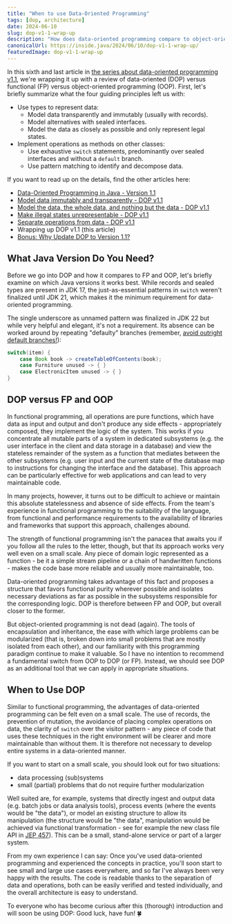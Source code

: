```yaml
---
title: "When to use Data-Oriented Programming"
tags: [dop, architecture]
date: 2024-06-10
slug: dop-v1-1-wrap-up
description: "How does data-oriented programming compare to object-oriented and functional programming and what are good situations to start using it?"
canonicalUrl: https://inside.java/2024/06/10/dop-v1-1-wrap-up/
featuredImage: dop-v1-1-wrap-up
---
```


In this sixth and last article in [the series about data-oriented programming v1.1](/dop/), we're wrapping it up with a review of data-oriented (DOP) versus functional (FP) versus object-oriented programming (OOP).
First, let's briefly summarize what the four guiding principles left us with:

* Use types to represent data:
	* Model data transparently and immutably (usually with records).
	* Model alternatives with sealed interfaces.
	* Model the data as closely as possible and only represent legal states.
* Implement operations as methods on other classes:
	* Use exhaustive `switch` statements, predominantly over sealed interfaces and without a `default` branch.
	* Use pattern matching to identify and decompose data.

If you want to read up on the details, find the other articles here:

* [Data-Oriented Programming in Java - Version 1.1](/dop-v1-1-introduction/)
* [Model data immutably and transparently - DOP v1.1](/dop-v1-1-immutable-transparent-data)
* [Model the data, the whole data, and nothing but the data - DOP v1.1](/dop-v1-1-model-data/)
* [Make illegal states unrepresentable - DOP v1.1](/dop-v1-1-illegal-states/)
* [Separate operations from data - DOP v1.1](/dop-v1-1-separate-operations/)
* Wrapping up DOP v1.1 (this article)
* [Bonus: Why Update DOP to Version 1.1?](/dop-v1-1-why-update/)


## What Java Version Do You Need?

Before we go into DOP and how it compares to FP and OOP, let's briefly examine on which Java versions it works best.
While records and sealed types are present in JDK 17, the just-as-essential patterns in `switch` weren't finalized until JDK 21, which makes it the minimum requirement for data-oriented programming.

The single underscore as unnamed pattern was finalized in JDK 22 but while very helpful and elegant, it's not a requirement.
Its absence can be worked around by repeating "defaulty" branches (remember, [avoid outright default branches!](/dop-v1-1-separate-operations/)):

```java
switch(item) {
	case Book book -> createTableOfContents(book);
	case Furniture unused -> { }
	case ElectronicItem unused -> { }
}
```


## DOP versus FP and OOP

In functional programming, all operations are pure functions, which have data as input and output and don't produce any side effects - appropriately composed, they implement the logic of the system.
This works if you concentrate all mutable parts of a system in dedicated subsystems (e.g. the user interface in the client and data storage in a database) and view the stateless remainder of the system as a function that mediates between the other subsystems (e.g. user input and the current state of the database map to instructions for changing the interface and the database).
This approach can be particularly effective for web applications and can lead to very maintainable code.

In many projects, however, it turns out to be difficult to achieve or maintain this absolute statelessness and absence of side effects.
From the team's experience in functional programming to the suitability of the language, from functional and performance requirements to the availability of libraries and frameworks that support this approach, challenges abound.

The strength of functional programming isn't the panacea that awaits you if you follow all the rules to the letter, though, but that its approach works very well even on a small scale.
Any piece of domain logic represented as a function - be it a simple stream pipeline or a chain of handwritten functions - makes the code base more reliable and usually more maintainable, too.

Data-oriented programming takes advantage of this fact and proposes a structure that favors functional purity wherever possible and isolates necessary deviations as far as possible in the subsystems responsible for the corresponding logic.
DOP is therefore between FP and OOP, but overall closer to the former.

But object-oriented programming is not dead (again).
The tools of encapsulation and inheritance, the ease with which large problems can be modularized (that is, broken down into small problems that are mostly isolated from each other), and our familiarity with this programming paradigm continue to make it valuable.
So I have no intention to recommend a fundamental switch from OOP to DOP (or FP).
Instead, we should see DOP as an additional tool that we can apply in appropriate situations.


## When to Use DOP

Similar to functional programming, the advantages of data-oriented programming can be felt even on a small scale.
The use of records, the prevention of mutation, the avoidance of placing complex operations on data, the clarity of `switch` over the visitor pattern - any piece of code that uses these techniques in the right environment will be clearer and more maintainable than without them.
It is therefore not necessary to develop entire systems in a data-oriented manner.

If you want to start on a small scale, you should look out for two situations:

* data processing (sub)systems
* small (partial) problems that do not require further modularization

Well suited are, for example, systems that directly ingest and output data (e.g. batch jobs or data analysis tools), process events (where the events would be "the data"), or model an existing structure to allow its manipulation (the structure would be "the data", manipulation would be achieved via functional transformation - see for example the new class file API in [JEP 457](https://openjdk.org/jeps/457)).
This can be a small, stand-alone service or part of a larger system.

From my own experience I can say:
Once you've used data-oriented programming and experienced the concepts in practice, you'll soon start to see small and large use cases everywhere, and so far I've always been very happy with the results.
The code is readable thanks to the separation of data and operations, both can be easily verified and tested individually, and the overall architecture is easy to understand.

To everyone who has become curious after this (thorough) introduction and will soon be using DOP:
Good luck, have fun! 🍀
